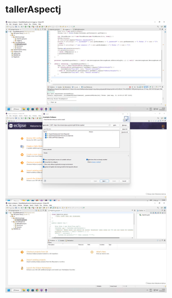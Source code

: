 # tallerAspectj
![image](https://github.com/MichaelJimenezC/tallerAspectj/blob/fbb0721ab497997b1d5dd194acd5dee7f01a89cf/ejecucion.jpg)
![image](https://github.com/MichaelJimenezC/tallerAspectj/blob/main/imagenes%20jVivas/Captura%20de%20pantalla%202023-05-31%20154908.png)
![image](https://github.com/MichaelJimenezC/tallerAspectj/blob/main/captura1.jpg)
